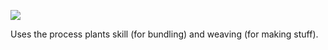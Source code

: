 
![](/wshop?addon=User/Wicker&file=building_user_wicker.txt&id=BASKETRY)

Uses the process plants skill (for bundling) and weaving (for making stuff).
